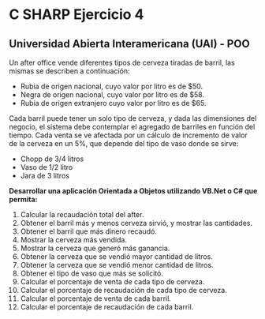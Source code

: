 # C SHARP Ejercicio 4
## Universidad Abierta Interamericana (UAI) - POO
Un after office vende diferentes tipos de cerveza tiradas de barril, las mismas se describen a
continuación:
- Rubia de origen nacional, cuyo valor por litro es de $50.
- Negra de origen nacional, cuyo valor por litro es de $58.
- Rubia de origen extranjero cuyo valor por litro es de $65.

Cada barril puede tener un solo tipo de cerveza, y dada las dimensiones del negocio, el sistema
debe contemplar el agregado de barriles en función del tiempo.
Cada venta se ve afectada por un cálculo de incremento de valor de la cerveza en un 5%, que
depende del tipo de vaso donde se sirve:
- Chopp de 3/4 litros
- Vaso de 1/2 litro
- Jara de 3 litros

**Desarrollar una aplicación Orientada a Objetos utilizando VB.Net o C# que permita:**

1) Calcular la recaudación total del after.
2) Obtener el barril más y menos cerveza sirvió, y mostrar las cantidades.
3) Obtener el barril que más dinero recaudó.
4) Mostrar la cerveza más vendida.
5) Mostrar la cerveza que generó más ganancia.
6) Obtener la cerveza que se vendió mayor cantidad de litros.
7) Obtener la cerveza que se vendió menor cantidad de litros.
8) Obtener el tipo de vaso que más se solicitó.
9) Calcular el porcentaje de venta de cada tipo de cerveza.
10) Calcular el porcentaje de recaudación de cada tipo de cerveza.
11) Calcular el porcentaje de venta de cada barril.
12) Calcular el porcentaje de recaudación de cada barril.

